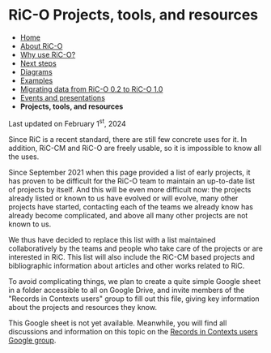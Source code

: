 # RiC-O Projects, tools, and resources

* [Home](index.html)
* [About RiC-O](about.html)
* [Why use RiC-O?](why-use-RiC-O.html)
* [Next steps](next-steps.html)
* [Diagrams](diagrams.html)
* [Examples](examples.html)
* [Migrating data from RiC-O 0.2 to RiC-O 1.0](migrating-data-from-RIC-O-v0.2-to-v1.0.html)
* [Events and presentations](events.html)
* **Projects, tools, and resources**


Last updated on February 1<sup>st</sup>, 2024


Since RiC is a recent standard, there are still few concrete uses for it. In addition, RiC-CM and RiC-O are freely usable, so it is impossible to know all the uses. 

Since September 2021 when this page provided a list of early projects, it has proven to be difficult for the RiC-O team to maintain an up-to-date list of projects by itself. And this will be even more difficult now: the projects already listed or known to us have evolved or will evolve, many other projects have started, contacting each of the teams we already know has already become complicated, and above all many other projects are not known to us.

We thus have decided to replace this list with a list maintained collaboratively by the teams and people who take care of the projects or are interested in RiC. 
This list will also include the RiC-CM based projects and bibliographic information about articles and other works related to RiC.

To avoid complicating things, we plan to create a quite simple Google sheet in a folder accessible to all on Google Drive, and invite members of the "Records in Contexts users" group to fill out this file, giving key information about the projects and resources they know.

This Google sheet is not yet available. Meanwhile, you will find all discussions and information on this topic on the [Records in Contexts users Google group](https://groups.google.com/g/Records_in_Contexts_users).




